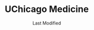 ---
layout: location-page
date: Last Modified
description: "Local COVID-19 testing is available at UChicago Medicine in Chicago, Illinois, USA."
permalink: "locations/illinois/chicago/uchicago-medicine/"
tags:
  - locations
  - illinois
title: UChicago Medicine
uniqueName: uchicago-medicine
state: Illinois
stateAbbr: IL
hood: "Hyde Park"
address: ""
city: "Chicago"
zip: ""
zipsNearby: "" 
mapUrl: "http://maps.apple.com/?q=UChicago+Medicine&address=,Chicago,Illinois,"
locationType: Drive-thru
phone: "773-702-2800"
website: "https://www.uchicagomedicine.org/patients-visitors/patient-information/coronavirus-information/coronavirus-patient-education"
onlineBooking: undefined
closed: undefined
closedUpdate: May 23rd, 2020
notes: "By appointment only. For individuals with symptoms. For all members of the community. Free. Requires phone screen."
days: Weekdays
hours: 9AM-4PM
ctaMessage: Learn more
ctaUrl: "https://www.uchicagomedicine.org/patients-visitors/patient-information/coronavirus-information/coronavirus-patient-education"
---